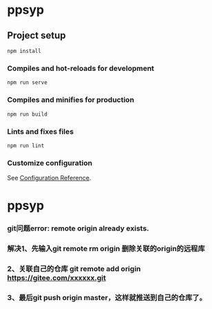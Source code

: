 # ppsyp

## Project setup
```
npm install
```

### Compiles and hot-reloads for development
```
npm run serve
```

### Compiles and minifies for production
```
npm run build
```

### Lints and fixes files
```
npm run lint
```

### Customize configuration
See [Configuration Reference](https://cli.vuejs.org/config/).
# ppsyp

### git问题error: remote origin already exists. 
### 解决1、先输入git remote rm origin 删除关联的origin的远程库
### 2、关联自己的仓库 git remote add origin https://gitee.com/xxxxxx.git
### 3、最后git push origin master，这样就推送到自己的仓库了。
